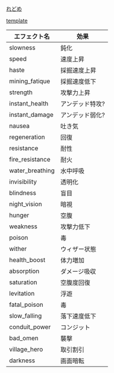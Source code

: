 ﻿[れどめ](README.md)

[template](template.jsonc)

| エフェクト名 | 効果 |
|---|---|
| slowness | 鈍化 |
| speed | 速度上昇 |
| haste | 採掘速度上昇 |
| mining_fatique | 採掘速度低下 |
| strength | 攻撃力上昇 |
| instant_health | アンデッド特攻? |
| instant_damage | アンデッド弱化? |
| nausea | 吐き気 |
| regeneration | 回復 |
| resistance | 耐性 |
| fire_resistance | 耐火 |
| water_breathing | 水中呼吸 |
| invisibility | 透明化 |
| blindness | 盲目 |
| night_vision | 暗視 |
| hunger | 空腹 |
| weakness | 攻撃力低下 |
| poison | 毒 |
| wither | ウィザー状態 |
| health_boost | 体力増加 |
| absorption | ダメージ吸収 |
| saturation | 空腹度回復 |
| levitation | 浮遊 |
| fatal_poison | 毒 |
| slow_falling | 落下速度低下 |
| conduit_power | コンジット |
| bad_omen | 襲撃 |
| village_hero | 取引割引 |
| darkness | 画面暗転 |